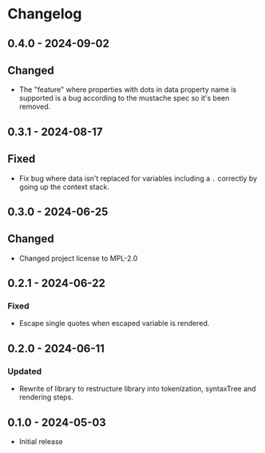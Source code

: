 # Changelog

## 0.4.0 - 2024-09-02

## Changed

- The "feature" where properties with dots in data property name is
  supported is a bug according to the mustache spec so it's been
  removed.

## 0.3.1 - 2024-08-17

## Fixed

- Fix bug where data isn't replaced for variables including a `.`
  correctly by going up the context stack.

## 0.3.0 - 2024-06-25

## Changed

- Changed project license to MPL-2.0

## 0.2.1 - 2024-06-22

### Fixed

- Escape single quotes when escaped variable is rendered.

## 0.2.0 - 2024-06-11

### Updated

- Rewrite of library to restructure library into tokenization,
  syntaxTree and rendering steps.

## 0.1.0 - 2024-05-03

- Initial release
